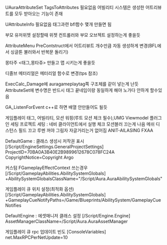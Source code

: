UAuraAttributeSet TagsToAttributes 필요없음 어빌리티 시스템은 생성한 어트리뷰트를 모두 받아오는 기능이 존재

UAttributeInfo 필요없음 태그과련 bfl함수 몇개 만들면 됨

부모 유저위젯 설정할때 위젯 컨트롤러와 부모 오브젝트 설정하는게 좋을듯

AttributeMenu PreContstruct에서 어트리뷰트 개수만큼 자동 생성하게 변경(BFL에서 싱글톤 불러와서 반복문 돌리기)

몽타주 <태그,몽타쥬> 만들고 맵 시키는게 좋을듯

디졸브 메터리얼은 메터리얼 함수로 변경(tps 참조)

ExecCalc_Damage에 auragameplaytag쪽 구조체를 같이 넣는게 난듯
AttributeSet에 변수명은 반드시 태그 끝네임이랑 동일하게 해야 노가다 안하게 할수있음

GA_ListenForEvent c++로 하면 배열 안만들어도 될듯

게임플레이 태그, 어빌리티, 모션 워핑(루트 모션 체크 필수),UMG Viewmodel 플러그인 세팅
프로젝트 세팅 : 네비 클라이언트에서 실행 체크
모션블러 끄는게 나음
메쉬 디스턴스 필드 끄고 루멘 꺼야 그림자 자글거리는거 없어짐
ANIT-AILASING FXAA

DefaultGame : 
클래스 생성시 저작권 표시
[/Script/EngineSettings.GeneralProjectSettings]
ProjectID=70BA0A3B40E2B9899612678C078FC24A
CopyrightNotice=Copyright Argo

커스텀 FGameplayEffectContext 쓰는경우
[/Script/GameplayAbilities.AbilitySystemGlobals]
+AbilitySystemGlobalsClassName="/Script/Aura.AuraAbilitySystemGlobals"

게임플레이 큐 위치 설정(최적화 옵션)
[/Script/GameplayAbilities.AbilitySystemGlobals]
+GameplayCueNotifyPaths=/Game/Blueprints/AbilitySystem/GameplayCueNotifies

DefaultEngine :
에셋매니저 클래스 설정
[/Script/Engine.Engine]
AssetManagerClassName=/Script/Aura.AuraAssetManager

게임플레이 큐 rpc 업데이트 빈도
[ConsoleVariables]
net.MaxRPCPerNetUpdate=10